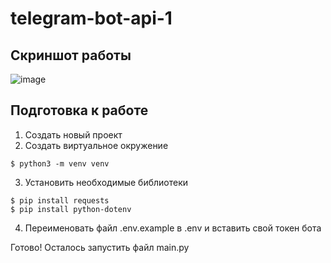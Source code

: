 # telegram-bot-api-1

## Скриншот работы
![image](https://github.com/KOESPE/telegram-bot-api-1/assets/34860174/a4cf60be-d987-44ad-8d98-39d843cd3b01)

## Подготовка к работе
1. Создать новый проект
2. Создать виртуальное окружение
```console
$ python3 -m venv venv
```
3. Установить необходимые библиотеки
```console
$ pip install requests
$ pip install python-dotenv
```
4. Переименовать файл .env.example в .env и вставить свой токен бота

Готово! Осталось запустить файл main.py
